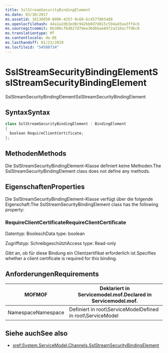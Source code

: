 ```yaml
---
title: SslStreamSecurityBindingElement
ms.date: 03/30/2017
ms.assetid: 18130d50-8996-4257-9c60-bc457f8654d8
ms.openlocfilehash: 44a1a2db3ed8c942bb0d7d815c594ad3aa3ff4cb
ms.sourcegitcommit: 6b308cf6d627d78ee36dbbae8972a310ac7fd6c8
ms.translationtype: MT
ms.contentlocale: de-DE
ms.lasthandoff: 01/23/2019
ms.locfileid: "54588734"
---
```

# <a name="sslstreamsecuritybindingelement"></a><span data-ttu-id="2890f-102">SslStreamSecurityBindingElement</span><span class="sxs-lookup"><span data-stu-id="2890f-102">SslStreamSecurityBindingElement</span></span>
<span data-ttu-id="2890f-103">SslStreamSecurityBindingElement</span><span class="sxs-lookup"><span data-stu-id="2890f-103">SslStreamSecurityBindingElement</span></span>  
  
## <a name="syntax"></a><span data-ttu-id="2890f-104">Syntax</span><span class="sxs-lookup"><span data-stu-id="2890f-104">Syntax</span></span>  
  
```csharp
class SslStreamSecurityBindingElement : BindingElement  
{  
  boolean RequireClientCertificate;  
};  
```  
  
## <a name="methods"></a><span data-ttu-id="2890f-105">Methoden</span><span class="sxs-lookup"><span data-stu-id="2890f-105">Methods</span></span>  
 <span data-ttu-id="2890f-106">Die SslStreamSecurityBindingElement-Klasse definiert keine Methoden.</span><span class="sxs-lookup"><span data-stu-id="2890f-106">The SslStreamSecurityBindingElement class does not define any methods.</span></span>  
  
## <a name="properties"></a><span data-ttu-id="2890f-107">Eigenschaften</span><span class="sxs-lookup"><span data-stu-id="2890f-107">Properties</span></span>  
 <span data-ttu-id="2890f-108">Die SslStreamSecurityBindingElement-Klasse verfügt über die folgende Eigenschaft:</span><span class="sxs-lookup"><span data-stu-id="2890f-108">The SslStreamSecurityBindingElement class has the following property:</span></span>  
  
### <a name="requireclientcertificate"></a><span data-ttu-id="2890f-109">RequireClientCertificate</span><span class="sxs-lookup"><span data-stu-id="2890f-109">RequireClientCertificate</span></span>  
 <span data-ttu-id="2890f-110">Datentyp: Boolesch</span><span class="sxs-lookup"><span data-stu-id="2890f-110">Data type: boolean</span></span>  
  
 <span data-ttu-id="2890f-111">Zugriffstyp: Schreibgeschützt</span><span class="sxs-lookup"><span data-stu-id="2890f-111">Access type: Read-only</span></span>  
  
 <span data-ttu-id="2890f-112">Gibt an, ob für diese Bindung ein Clientzertifikat erforderlich ist.</span><span class="sxs-lookup"><span data-stu-id="2890f-112">Specifies whether a client certificate is required for this binding.</span></span>  
  
## <a name="requirements"></a><span data-ttu-id="2890f-113">Anforderungen</span><span class="sxs-lookup"><span data-stu-id="2890f-113">Requirements</span></span>  
  
|<span data-ttu-id="2890f-114">MOF</span><span class="sxs-lookup"><span data-stu-id="2890f-114">MOF</span></span>|<span data-ttu-id="2890f-115">Deklariert in Servicemodel.mof.</span><span class="sxs-lookup"><span data-stu-id="2890f-115">Declared in Servicemodel.mof.</span></span>|  
|---------|-----------------------------------|  
|<span data-ttu-id="2890f-116">Namespace</span><span class="sxs-lookup"><span data-stu-id="2890f-116">Namespace</span></span>|<span data-ttu-id="2890f-117">Definiert in root\ServiceModel</span><span class="sxs-lookup"><span data-stu-id="2890f-117">Defined in root\ServiceModel</span></span>|  
  
## <a name="see-also"></a><span data-ttu-id="2890f-118">Siehe auch</span><span class="sxs-lookup"><span data-stu-id="2890f-118">See also</span></span>
- <xref:System.ServiceModel.Channels.SslStreamSecurityBindingElement>
